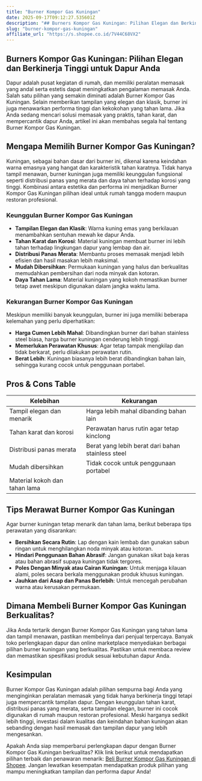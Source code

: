 ```yaml
---
title: "Burner Kompor Gas Kuningan"
date: 2025-09-17T09:12:27.535601Z
description: "## Burners Kompor Gas Kuningan: Pilihan Elegan dan Berkinerja Tinggi untuk Dapur Anda..."
slug: "burner-kompor-gas-kuningan"
affiliate_url: "https://s.shopee.co.id/7V44C68VX2"
---
```

## Burners Kompor Gas Kuningan: Pilihan Elegan dan Berkinerja Tinggi untuk Dapur Anda

Dapur adalah pusat kegiatan di rumah, dan memiliki peralatan memasak yang andal serta estetis dapat meningkatkan pengalaman memasak Anda. Salah satu pilihan yang semakin diminati adalah Burner Kompor Gas Kuningan. Selain memberikan tampilan yang elegan dan klasik, burner ini juga menawarkan performa tinggi dan kekokohan yang tahan lama. Jika Anda sedang mencari solusi memasak yang praktis, tahan karat, dan mempercantik dapur Anda, artikel ini akan membahas segala hal tentang Burner Kompor Gas Kuningan.

## Mengapa Memilih Burner Kompor Gas Kuningan?

Kuningan, sebagai bahan dasar dari burner ini, dikenal karena keindahan warna emasnya yang hangat dan karakteristik tahan karatnya. Tidak hanya tampil menawan, burner kuningan juga memiliki keunggulan fungsional seperti distribusi panas yang merata dan daya tahan terhadap korosi yang tinggi. Kombinasi antara estetika dan performa ini menjadikan Burner Kompor Gas Kuningan pilihan ideal untuk rumah tangga modern maupun restoran profesional.

### Keunggulan Burner Kompor Gas Kuningan

- **Tampilan Elegan dan Klasik**: Warna kuning emas yang berkilauan menambahkan sentuhan mewah ke dapur Anda.
- **Tahan Karat dan Korosi**: Material kuningan membuat burner ini lebih tahan terhadap lingkungan dapur yang lembap dan air.
- **Distribusi Panas Merata**: Membantu proses memasak menjadi lebih efisien dan hasil masakan lebih maksimal.
- **Mudah Dibersihkan**: Permukaan kuningan yang halus dan berkualitas memudahkan pembersihan dari noda minyak dan kotoran.
- **Daya Tahan Lama**: Material kuningan yang kokoh memastikan burner tetap awet meskipun digunakan dalam jangka waktu lama.

### Kekurangan Burner Kompor Gas Kuningan

Meskipun memiliki banyak keunggulan, burner ini juga memiliki beberapa kelemahan yang perlu diperhatikan:

- **Harga Cumen Lebih Mahal**: Dibandingkan burner dari bahan stainless steel biasa, harga burner kuningan cenderung lebih tinggi.
- **Memerlukan Perawatan Khusus**: Agar tetap tampak mengkilap dan tidak berkarat, perlu dilakukan perawatan rutin.
- **Berat Lebih**: Kuningan biasanya lebih berat dibandingkan bahan lain, sehingga kurang cocok untuk penggunaan portabel.

## Pros & Cons Table

| Kelebihan                                               | Kekurangan                                                  |
|----------------------------------------------------------|--------------------------------------------------------------|
| Tampil elegan dan menarik                                | Harga lebih mahal dibanding bahan lain                     |
| Tahan karat dan korosi                                  | Perawatan harus rutin agar tetap kinclong                |
| Distribusi panas merata                                   | Berat yang lebih berat dari bahan stainless steel        |
| Mudah dibersihkan                                        | Tidak cocok untuk penggunaan portabel                   |
| Material kokoh dan tahan lama                            |                                                              |

## Tips Merawat Burner Kompor Gas Kuningan

Agar burner kuningan tetap menarik dan tahan lama, berikut beberapa tips perawatan yang disarankan:

- **Bersihkan Secara Rutin**: Lap dengan kain lembab dan gunakan sabun ringan untuk menghilangkan noda minyak atau kotoran.
- **Hindari Penggunaan Bahan Abrasif**: Jangan gunakan sikat baja keras atau bahan abrasif supaya kuningan tidak tergores.
- **Poles Dengan Minyak atau Cairan Kuningan**: Untuk menjaga kilauan alami, poles secara berkala menggunakan produk khusus kuningan.
- **Jauhkan dari Asap dan Panas Berlebih**: Untuk mencegah perubahan warna atau kerusakan permukaan.

## Dimana Membeli Burner Kompor Gas Kuningan Berkualitas?

Jika Anda tertarik dengan Burner Kompor Gas Kuningan yang tahan lama dan tampil menawan, pastikan membelinya dari penjual terpercaya. Banyak toko perlengkapan dapur dan online marketplace menyediakan berbagai pilihan burner kuningan yang berkualitas. Pastikan untuk membaca review dan memastikan spesifikasi produk sesuai kebutuhan dapur Anda.

## Kesimpulan

Burner Kompor Gas Kuningan adalah pilihan sempurna bagi Anda yang menginginkan peralatan memasak yang tidak hanya berkinerja tinggi tetapi juga mempercantik tampilan dapur. Dengan keunggulan tahan karat, distribusi panas yang merata, serta tampilan elegan, burner ini cocok digunakan di rumah maupun restoran profesional. Meski harganya sedikit lebih tinggi, investasi dalam kualitas dan keindahan bahan kuningan akan sebanding dengan hasil memasak dan tampilan dapur yang lebih mengesankan.

Apakah Anda siap memperbarui perlengkapan dapur dengan Burner Kompor Gas Kuningan berkualitas? Klik link berikut untuk mendapatkan pilihan terbaik dan penawaran menarik: [Beli Burner Kompor Gas Kuningan di Shopee](https://s.shopee.co.id/7V44C68VX2). Jangan lewatkan kesempatan mendapatkan produk pilihan yang mampu meningkatkan tampilan dan performa dapur Anda!
